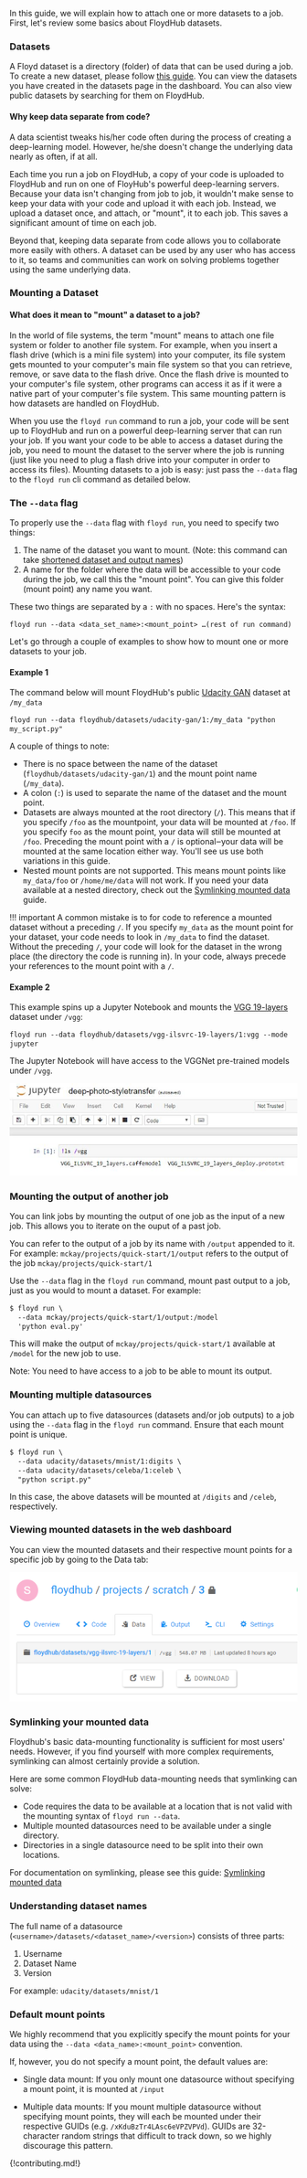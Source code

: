 In this guide, we will explain how to attach one or more datasets to a job.
First, let's review some basics about FloydHub datasets.

### Datasets

A Floyd dataset is a directory (folder) of data that can be used during a
job. To create a new dataset, please follow
[this guide](../create_and_upload_dataset.md). You can view the
datasets you have created in the datasets page in the dashboard. You can also
view public datasets by searching for them on FloydHub.

#### Why keep data separate from code?

A data scientist tweaks his/her code often during the process of creating a
deep-learning model. However, he/she doesn't change the underlying data nearly
as often, if at all.

Each time you run a job on FloydHub, a copy of your code is uploaded to
FloydHub and run on one of FloyHub's powerful deep-learning servers. Because
your data isn't changing from job to job, it wouldn't make sense to keep your
data with your code and upload it with each job. Instead, we upload a
dataset once, and attach, or "mount", it to each job. This saves a
significant amount of time on each job.

Beyond that, keeping data separate from code allows you to collaborate more
easily with others. A dataset can be used by any user who has access to it, so
teams and communities can work on solving problems together using the same
underlying data.

### Mounting a Dataset

#### What does it mean to "mount" a dataset to a job?
In the world of file systems, the term "mount" means to attach one file system
or folder to another file system. For example, when you insert a flash drive
(which is a mini file system) into your computer, its file system gets mounted
to your computer's main file system so that you can retrieve, remove, or save
data to the flash drive. Once the flash drive is mounted to your computer's
file system, other programs can access it as if it were a native part of your
computer's file system. This same mounting pattern is how datasets are handled
on FloydHub.

When you use the `floyd run` command to run a job, your code will be sent up to
FloydHub and run on a powerful deep-learning server that can run your job. If
you want your code to be able to access a dataset during the job, you need to
mount the dataset to the server where the job is running (just like you need to
plug a flash drive into your computer in order to access its files). Mounting
datasets to a job is easy: just pass the `--data` flag to the `floyd run` cli
command as detailed below.

### The `--data` flag

To properly use the `--data` flag with `floyd run`, you need to specify two
things:

  1. The name of the dataset you want to mount. (Note: this command can take [shortened dataset and output names](../shortnames))
  2. A name for the folder where the data will be
  accessible to your code during the job, we call this the "mount point". You
  can give this folder (mount point) any name you want.

These two things are separated by a `:` with no spaces. Here's the syntax:

```
floyd run --data <data_set_name>:<mount_point> …(rest of run command)
```

Let's go through a couple of examples to show how to mount one or more datasets to your job.

#### Example 1

The command below will mount FloydHub's public
[Udacity GAN](https://www.floydhub.com/floydhub/datasets/udacity-gan/1)
 dataset at `/my_data`
```
floyd run --data floydhub/datasets/udacity-gan/1:/my_data "python my_script.py"
```

A couple of things to note:

  - There is no space between the name of the dataset
    (`floydhub/datasets/udacity-gan/1`) and the mount point name (`/my_data`).
  - A colon (`:`) is used to separate the name of the dataset and the
    mount point.
  - Datasets are always mounted at the root directory (`/`). This means that if
    you specify `/foo` as the mountpoint, your data will be mounted at `/foo`.
    If you specify `foo` as the mount point, your data will still be mounted
    at `/foo`. Preceding the mount point with a `/` is optional‒your data will
    be mounted at the same location either way. You'll see us use both
    variations in this guide.
  - Nested mount points are not supported. This means mount points like
    `my_data/foo` or `/home/me/data` will not work. If you need your data
    available at a nested directory, check out the [Symlinking mounted
    data](./symlink_mounted_data) guide.

!!! important
    A common mistake is to for code to reference a mounted dataset without a
    preceding `/`. If you specify `my_data` as the mount point for your
    dataset, your code needs to look in `/my_data` to find the dataset. Without
    the preceding `/`, your code will look for the dataset in the wrong place
    (the directory the code is running in). In your code, always precede your
    references to the mount point with a `/`.

#### Example 2

This example spins up a Jupyter Notebook and mounts the
[VGG 19-layers](https://www.floydhub.com/floydhub/datasets/vgg-ilsvrc-19-layers/1)
dataset under `/vgg`:
```
floyd run --data floydhub/datasets/vgg-ilsvrc-19-layers/1:vgg --mode jupyter
```
The Jupyter Notebook will have access to the VGGNet pre-trained models under
`/vgg`.

![Mounted Data](../../img/mounted_data.jpg)

### Mounting the output of another job
You can link jobs by mounting the output of one job as the input of a new job.
This allows you to iterate on the ouput of a past job.

You can refer to the output of a job by its name with `/output` appended to it.
For example: `mckay/projects/quick-start/1/output` refers to
the output of the job `mckay/projects/quick-start/1`

Use the `--data` flag in the `floyd run` command, mount past output to a job,
just as you would to mount a dataset. For example:

```
$ floyd run \
  --data mckay/projects/quick-start/1/output:/model
  'python eval.py'
```

This will make the output of `mckay/projects/quick-start/1`
available at `/model` for the new job to use.

Note: You need to have access to a job to be able to mount its output.

### Mounting multiple datasources
You can attach up to five datasources (datasets and/or job outputs) to a job
using the `--data` flag in the `floyd run` command. Ensure that each mount
point is unique.

```
$ floyd run \
  --data udacity/datasets/mnist/1:digits \
  --data udacity/datasets/celeba/1:celeb \
  "python script.py"
```

In this case, the above datasets will be mounted at `/digits` and `/celeb`,
respectively.

### Viewing mounted datasets in the web dashboard

You can view the mounted datasets and their respective mount points for a
specific job by going to the Data tab:

![Data Mounts](../../img/job_data_view.jpg)

### Symlinking your mounted data

Floydhub's basic data-mounting functionality is sufficient for most users'
needs. However, if you find yourself with more complex requirements, symlinking
can almost certainly provide a solution.

Here are some common FloydHub data-mounting needs that symlinking can solve:

  - Code requires the data to be available at a location that is not valid with
    the mounting syntax of `floyd run --data`.
  - Multiple mounted datasources need to be available under a single directory.
  - Directories in a single datasource need to be split into their own
    locations.

For documentation on symlinking, please see this guide: [Symlinking mounted
data](./symlink_mounted_data)

### Understanding dataset names

The full name of a datasource (`<username>/datasets/<dataset_name>/<version>`)
consists of three parts:

  1. Username
  2. Dataset Name
  3. Version

For example: `udacity/datasets/mnist/1`

### Default mount points

We highly recommend that you explicitly specify the mount points for your data
using the `--data <data_name>:<mount_point>` convention.

If, however, you do not specify a mount point, the default values are:

- Single data mount: If you only mount one datasource without specifying a
  mount point, it is mounted at `/input`

- Multiple data mounts: If you mount multiple datasource without specifying
  mount points, they will each be mounted under their respective GUIDs (e.g.
  `/xKduBzTr4LAsc6eVPZVPVd`). GUIDs are 32-character random strings that
  difficult to track down, so we highly discourage this pattern.

{!contributing.md!}
